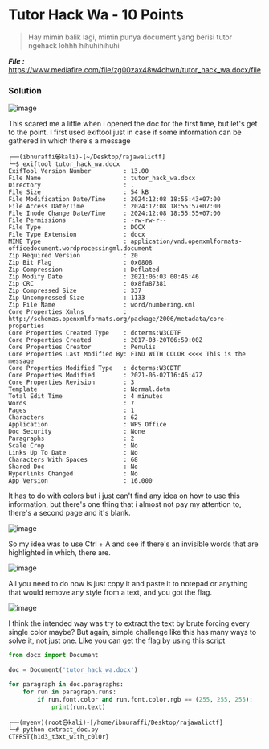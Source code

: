 # Tutor Hack Wa - 10 Points
> Hay mimin balik lagi, mimin punya document yang berisi tutor ngehack lohhh hihuhihihuhi

_**File :**_ https://www.mediafire.com/file/zg00zax48w4chwn/tutor_hack_wa.docx/file
### Solution
![image](https://github.com/user-attachments/assets/1448170f-adb2-40ce-8ff8-178a7baeaf53)

This scared me a little when i opened the doc for the first time, but let's get to the point. I first used exiftool just in case if some information can be gathered in which there's a message
```
┌──(ibnuraffi㉿kali)-[~/Desktop/rajawalictf]
└─$ exiftool tutor_hack_wa.docx 
ExifTool Version Number         : 13.00
File Name                       : tutor_hack_wa.docx
Directory                       : .
File Size                       : 54 kB
File Modification Date/Time     : 2024:12:08 18:55:43+07:00
File Access Date/Time           : 2024:12:08 18:55:57+07:00
File Inode Change Date/Time     : 2024:12:08 18:55:55+07:00
File Permissions                : -rw-rw-r--
File Type                       : DOCX
File Type Extension             : docx
MIME Type                       : application/vnd.openxmlformats-officedocument.wordprocessingml.document
Zip Required Version            : 20
Zip Bit Flag                    : 0x0808
Zip Compression                 : Deflated
Zip Modify Date                 : 2021:06:03 00:46:46
Zip CRC                         : 0x8fa87381
Zip Compressed Size             : 337
Zip Uncompressed Size           : 1133
Zip File Name                   : word/numbering.xml
Core Properties Xmlns           : http://schemas.openxmlformats.org/package/2006/metadata/core-properties
Core Properties Created Type    : dcterms:W3CDTF
Core Properties Created         : 2017-03-20T06:59:00Z
Core Properties Creator         : Penulis
Core Properties Last Modified By: FIND WITH COLOR <<<< This is the message
Core Properties Modified Type   : dcterms:W3CDTF
Core Properties Modified        : 2021-06-02T16:46:47Z
Core Properties Revision        : 3
Template                        : Normal.dotm
Total Edit Time                 : 4 minutes
Words                           : 7
Pages                           : 1
Characters                      : 62
Application                     : WPS Office
Doc Security                    : None
Paragraphs                      : 2
Scale Crop                      : No
Links Up To Date                : No
Characters With Spaces          : 68
Shared Doc                      : No
Hyperlinks Changed              : No
App Version                     : 16.000
```
It has to do with colors but i just can't find any idea on how to use this information, but there's one thing that i almost not pay my attention to, there's a second page and it's blank.

![image](https://github.com/user-attachments/assets/80bd1e7b-86ef-4b80-98ec-186abde91393)

So my idea was to use Ctrl + A and see if there's an invisible words that are highlighted in which, there are.

![image](https://github.com/user-attachments/assets/67358f8b-dbf7-4344-a881-13c09419ea16)

All you need to do now is just copy it and paste it to notepad or anything that would remove any style from a text, and you got the flag.

![image](https://github.com/user-attachments/assets/3ce8db90-f4ed-4f82-a9e3-22d17c81dfc3)

I think the intended way was try to extract the text by brute forcing every single color maybe? But again, simple challenge like this has many ways to solve it, not just one. Like you can get the flag by using this script
```py
from docx import Document

doc = Document('tutor_hack_wa.docx')

for paragraph in doc.paragraphs:
    for run in paragraph.runs:
        if run.font.color and run.font.color.rgb == (255, 255, 255):
            print(run.text)
```
```
┌──(myenv)(root㉿kali)-[/home/ibnuraffi/Desktop/rajawalictf]
└─# python extract_doc.py 
CTFRST{h1d3_t3xt_w1th_c0l0r}
```
